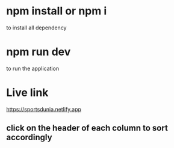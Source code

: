 # npm install or npm i 
to install all dependency

# npm run dev
to run the application

# Live link
https://sportsdunia.netlify.app

## click on the header of each column to sort accordingly


